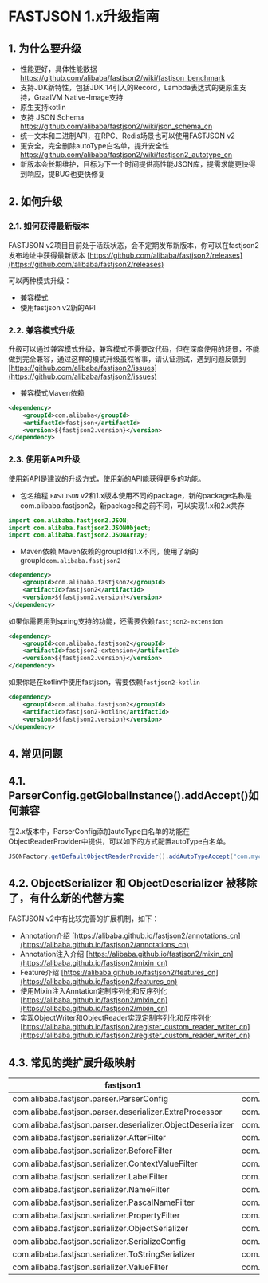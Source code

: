 # FASTJSON 1.x升级指南

## 1. 为什么要升级
* 性能更好，具体性能数据 https://github.com/alibaba/fastjson2/wiki/fastjson_benchmark
* 支持JDK新特性，包括JDK 14引入的Record，Lambda表达式的更原生支持，GraalVM Native-Image支持
* 原生支持kotlin
* 支持 JSON Schema https://github.com/alibaba/fastjson2/wiki/json_schema_cn
* 统一文本和二进制API，在RPC、Redis场景也可以使用FASTJSON v2
* 更安全，完全删除autoType白名单，提升安全性 https://github.com/alibaba/fastjson2/wiki/fastjson2_autotype_cn
* 新版本会长期维护，目标为下一个时间提供高性能JSON库，提需求能更快得到响应，提BUG也更快修复

## 2. 如何升级

### 2.1. 如何获得最新版本
FASTJSON v2项目目前处于活跃状态，会不定期发布新版本，你可以在fastjson2发布地址中获得最新版本 [https://github.com/alibaba/fastjson2/releases](https://github.com/alibaba/fastjson2/releases)


可以两种模式升级：
* 兼容模式
* 使用fastjson v2新的API

### 2.2. 兼容模式升级
升级可以通过兼容模式升级，兼容模式不需要改代码，但在深度使用的场景，不能做到完全兼容，通过这样的模式升级虽然省事，请认证测试，遇到问题反馈到 [https://github.com/alibaba/fastjson2/issues](https://github.com/alibaba/fastjson2/issues)

* 兼容模式Maven依赖
```xml
<dependency>
    <groupId>com.alibaba</groupId>
    <artifactId>fastjson</artifactId>
    <version>${fastjson2.version}</version>
</dependency>
```

### 2.3. 使用新API升级
使用新API是建议的升级方式，使用新的API能获得更多的功能。

* 包名编程
  `FASTJSON` v2和1.x版本使用不同的package，新的package名称是com.alibaba.fastjson2，新package和之前不同，可以实现1.x和2.x共存

```java
import com.alibaba.fastjson2.JSON;
import com.alibaba.fastjson2.JSONObject;
import com.alibaba.fastjson2.JSONArray;
```

* Maven依赖
  Maven依赖的groupId和1.x不同，使用了新的groupId`com.alibaba.fastjson2`
```xml
<dependency>
    <groupId>com.alibaba.fastjson2</groupId>
    <artifactId>fastjson2</artifactId>
    <version>${fastjson2.version}</version>
</dependency>
```

如果你需要用到spring支持的功能，还需要依赖`fastjson2-extension`
```xml
<dependency>
    <groupId>com.alibaba.fastjson2</groupId>
    <artifactId>fastjson2-extension</artifactId>
    <version>${fastjson2.version}</version>
</dependency>
```

如果你是在kotlin中使用fastjson，需要依赖`fastjson2-kotlin`
```xml
<dependency>
    <groupId>com.alibaba.fastjson2</groupId>
    <artifactId>fastjson2-kotlin</artifactId>
    <version>${fastjson2.version}</version>
</dependency>
```

## 4. 常见问题
## 4.1. ParserConfig.getGlobalInstance().addAccept()如何兼容
在2.x版本中，ParserConfig添加autoType白名单的功能在ObjectReaderProvider中提供，可以如下的方式配置autoType白名单。
```java
JSONFactory.getDefaultObjectReaderProvider().addAutoTypeAccept("com.mycompany.xxx");
```

## 4.2. ObjectSerializer 和 ObjectDeserializer 被移除了，有什么新的代替方案
FASTJSON v2中有比较完善的扩展机制，如下：
* Annotation介绍 [https://alibaba.github.io/fastjson2/annotations_cn](https://alibaba.github.io/fastjson2/annotations_cn)
* Annotation注入介绍 [https://alibaba.github.io/fastjson2/mixin_cn](https://alibaba.github.io/fastjson2/mixin_cn)
* Feature介绍 [https://alibaba.github.io/fastjson2/features_cn](https://alibaba.github.io/fastjson2/features_cn)
* 使用Mixin注入Anntation定制序列化和反序列化 [https://alibaba.github.io/fastjson2/mixin_cn](https://alibaba.github.io/fastjson2/mixin_cn)
* 实现ObjectWriter和ObjectReader实现定制序列化和反序列化 [https://alibaba.github.io/fastjson2/register_custom_reader_writer_cn](https://alibaba.github.io/fastjson2/register_custom_reader_writer_cn)

## 4.3. 常见的类扩展升级映射
| fastjson1                                                   | fastjson2                                             |
|-------------------------------------------------------------|-------------------------------------------------------|
| com.alibaba.fastjson.parser.ParserConfig                    | com.alibaba.fastjson2.reader.ObjectReaderProvider     |
| com.alibaba.fastjson.parser.deserializer.ExtraProcessor     | com.alibaba.fastjson2.filter.ExtraProcessor           |
| com.alibaba.fastjson.parser.deserializer.ObjectDeserializer | com.alibaba.fastjson2.reader.ObjectReader             |
| com.alibaba.fastjson.serializer.AfterFilter                 | com.alibaba.fastjson2.filter.AfterFilter              |
| com.alibaba.fastjson.serializer.BeforeFilter                | com.alibaba.fastjson2.filter.BeforeFilter             |
| com.alibaba.fastjson.serializer.ContextValueFilter          | com.alibaba.fastjson2.filter.ContextValueFilter       |
| com.alibaba.fastjson.serializer.LabelFilter                 | com.alibaba.fastjson2.filter.LabelFilter              |
| com.alibaba.fastjson.serializer.NameFilter                  | com.alibaba.fastjson2.filter.NameFilter               |
| com.alibaba.fastjson.serializer.PascalNameFilter            | com.alibaba.fastjson2.filter.PascalNameFilter         |
| com.alibaba.fastjson.serializer.PropertyFilter              | com.alibaba.fastjson2.filter.PropertyFilter           |
| com.alibaba.fastjson.serializer.ObjectSerializer            | com.alibaba.fastjson2.writer.ObjectWriter             |
| com.alibaba.fastjson.serializer.SerializeConfig             | com.alibaba.fastjson2.writer.ObjectWriterProvider     |
| com.alibaba.fastjson.serializer.ToStringSerializer          | com.alibaba.fastjson2.writer.ObjectWriterImplToString |
| com.alibaba.fastjson.serializer.ValueFilter                 | com.alibaba.fastjson2.filter.ValueFilter              |




